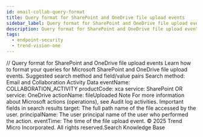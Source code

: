 ```yaml
---
id: email-collab-query-format
title: Query format for SharePoint and OneDrive file upload events
sidebar_label: Query format for SharePoint and OneDrive file upload events
description: Query format for SharePoint and OneDrive file upload events
tags:
  - endpoint-security
  - trend-vision-one
---
```


/*<![CDATA[*/ $('#title').html($('meta[name=map-description]').attr('content')); /*]]>*/ Query format for SharePoint and OneDrive file upload events Learn how to format your queries for Microsoft SharePoint and OneDrive file upload events. Suggested search method and field/value pairs Search method: Email and Collaboration Activity Data eventName: COLLABORATION_ACTIVITY productCode: xca service: SharePoint OR service: OneDrive actionName: fileUploaded Note For more information about Microsoft actions (operations), see Audit log activities. Important fields in search results target: The full path name of the file accessed by the user. principalName: The user principal name of the user who performed the action. eventTime: The time of the file upload event. © 2025 Trend Micro Incorporated. All rights reserved.Search Knowledge Base